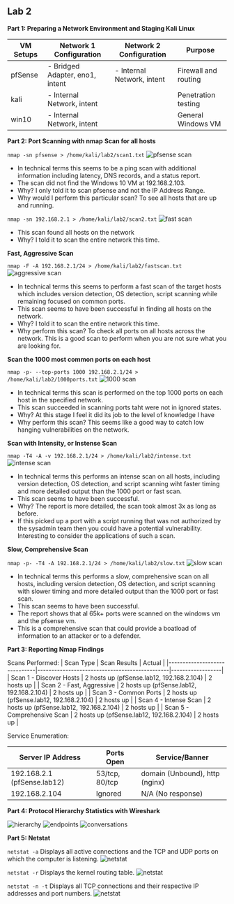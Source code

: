 ## Lab 2

**Part 1: Preparing a Network Environment and Staging Kali Linux**

| VM Setups | Network 1 Configuration             | Network 2 Configuration                | Purpose             |
|-----------|-------------------------------------|---------------------------------------|---------------------|
| pfSense   | - Bridged Adapter, eno1, intent     | - Internal Network, intent            | Firewall and routing |
| kali      | - Internal Network, intent           |                                       | Penetration testing  |
| win10     | - Internal Network, intent           |                                       | General Windows VM  |

**Part 2: Port Scanning with nmap**
**Scan for all hosts**

`nmap -sn pfsense > /home/kali/lab2/scan1.txt`
![pfsense scan](media/lab2-1.png)

- In technical terms this seems to be a ping scan with additional information including latency, DNS records, and a status report.
- The scan did not find the Windows 10 VM at 192.168.2.103.
- Why?  I only told it to scan pfsense and not the IP Address Range.
- Why would I perform this particular scan? To see all hosts that are up and running.

`nmap -sn 192.168.2.1 > /home/kali/lab2/scan2.txt`
![fast scan](media/lab2-2.png)

- This scan found all hosts on the network
- Why?  I told it to scan the entire network this time.

**Fast, Aggressive Scan**

`nmap -F -A 192.168.2.1/24 > /home/kali/lab2/fastscan.txt`
![aggressive scan](media/lab2-3.png)

- In technical terms this seems to perform a fast scan of the target hosts which includes version detection, OS detection, script scanning while remaining focused on common ports.
- This scan seems to have been successful in finding all hosts on the network.
- Why?  I told it to scan the entire network this time.
- Why perform this scan?  To check all ports on all hosts across the network. This is a good scan to perform when you are not sure what you are looking for.

**Scan the 1000 most common ports on each host**

`nmap -p- --top-ports 1000 192.168.2.1/24 > /home/kali/lab2/1000ports.txt`
![1000 scan](media/lab2-4.png)

- In technical terms this scan is performed on the top 1000 ports on each host in the specified network.
- This scan succeeded in scanning ports taht were not in ignored states.
- Why? At this stage I feel it did its job to the level of knowledge I have
- Why perform this scan?  This seems like a good way to catch low hanging vulnerabilities on the network.

**Scan with Intensity, or Instense Scan**

`nmap -T4 -A -v 192.168.2.1/24 > /home/kali/lab2/intense.txt`
![intense scan](media/lab2-5.png)

- In technical terms this performs an intense scan on all hosts, including version detection, OS detection, and script scanning wiht faster timing and more detailed output than the 1000 port or fast scan.
- This scan seems to have been successful.
- Why? The report is more detailed, the scan took almost 3x as long as before.
- If this picked up a port with a script running that was not authorized by the sysadmin team then you could have a potential vulnerability.  Interesting to consider the applications of such a scan.

**Slow, Comprehensive Scan**

`nmap -p- -T4 -A 192.168.2.1/24 > /home/kali/lab2/slow.txt`
![slow scan](media/lab2-6.png)

- In technical terms this performs a slow, comprehensive scan on all hosts, including version detection, OS detection, and script scanning with slower timing and more detailed output than the 1000 port or fast scan.
- This scan seems to have been successful.
- The report shows that al 65k+ ports were scanned on the windows vm and the pfsense vm.
- This is a comprehensive scan that could provide a boatload of information to an attacker or to a defender.

**Part 3: Reporting Nmap Findings**

Scans Performed:
| Scan Type                    | Scan Results                                  | Actual           |
|------------------------------|-----------------------------------------------|------------------|
| Scan 1 - Discover Hosts      | 2 hosts up (pfSense.lab12, 192.168.2.104)   | 2 hosts up       |
| Scan 2 - Fast, Aggressive    | 2 hosts up (pfSense.lab12, 192.168.2.104)   | 2 hosts up       |
| Scan 3 - Common Ports        | 2 hosts up (pfSense.lab12, 192.168.2.104)   | 2 hosts up       |
| Scan 4 - Intense Scan        | 2 hosts up (pfSense.lab12, 192.168.2.104)   | 2 hosts up       |
| Scan 5 - Comprehensive Scan  | 2 hosts up (pfSense.lab12, 192.168.2.104)   | 2 hosts up       |

Service Enumeration:

| Server IP Address      | Ports Open        | Service/Banner  |
|------------------------|--------------------|-----------------|
| 192.168.2.1 (pfSense.lab12) | 53/tcp, 80/tcp    | domain (Unbound), http (nginx) |
| 192.168.2.104          | Ignored            | N/A (No response) |

**Part 4: Protocol Hierarchy Statistics with Wireshark**

![hierarchy](media/lab2-7.png)
![endpoints](media/lab2-8.png)
![conversations](media/lab2-9.png)

**Part 5: Netstat**

`netstat -a`
Displays all active connections and the TCP and UDP ports on which the computer is listening.
![netstat](media/lab2-10.png)

`netstat -r`
Displays the kernel routing table.
![netstat](media/lab2-11.png)

`netstat -n -t` 
Displays all TCP connections and their respective IP addresses and port numbers.
![netstat](media/lab2-12.png)